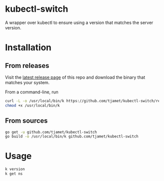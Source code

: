 # kubectl-switch

A wrapper over kubectl to ensure using a version that matches the server version.

# Installation

## From releases

Visit the [latest release page](https://github.com/tjamet/kubectl-switch/releases/latest) of this repo and download the binary that matches your system.

From a command-line, run

```bash
curl -L -o /usr/local/bin/k https://github.com/tjamet/kubectl-switch/releases/download/v1.1/kubectl-switch-$(uname -s)-$(uname -m)
chmod +x /usr/local/bin/k
```

## From sources

```bash
go get -u github.com/tjamet/kubectl-switch
go build -o /usr/local/bin/k github.com/tjamet/kubectl-switch
```

# Usage

```bash
k version
k get ns
```
